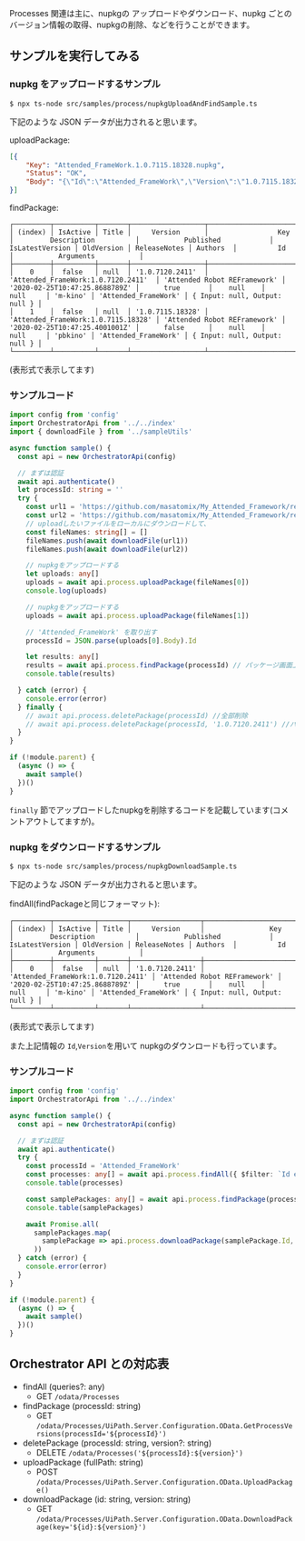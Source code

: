 
Processes 関連は主に、nupkgの アップロードやダウンロード、nupkg ごとのバージョン情報の取得、nupkgの削除、などを行うことができます。


## サンプルを実行してみる

### nupkg をアップロードするサンプル

```console
$ npx ts-node src/samples/process/nupkgUploadAndFindSample.ts
```

下記のような JSON データが出力されると思います。

uploadPackage:

```json
[{
    "Key": "Attended_FrameWork.1.0.7115.18328.nupkg",
    "Status": "OK",
    "Body": "{\"Id\":\"Attended_FrameWork\",\"Version\":\"1.0.7115.18328\"}"
}]
```

findPackage:

```console
┌─────────┬──────────┬───────┬──────────────────┬─────────────────────────────────────┬──────────────────────────────┬────────────────────────────────┬─────────────────┬────────────┬──────────────┬──────────┬──────────────────────┬───────────────────────────────┐
│ (index) │ IsActive │ Title │     Version      │                 Key                 │         Description          │           Published            │ IsLatestVersion │ OldVersion │ ReleaseNotes │ Authors  │          Id          │           Arguments           │
├─────────┼──────────┼───────┼──────────────────┼─────────────────────────────────────┼──────────────────────────────┼────────────────────────────────┼─────────────────┼────────────┼──────────────┼──────────┼──────────────────────┼───────────────────────────────┤
│    0    │  false   │ null  │ '1.0.7120.2411'  │ 'Attended_FrameWork:1.0.7120.2411'  │ 'Attended Robot REFramework' │ '2020-02-25T10:47:25.8688789Z' │      true       │    null    │     null     │ 'm-kino' │ 'Attended_FrameWork' │ { Input: null, Output: null } │
│    1    │  false   │ null  │ '1.0.7115.18328' │ 'Attended_FrameWork:1.0.7115.18328' │ 'Attended Robot REFramework' │ '2020-02-25T10:47:25.4001001Z' │      false      │    null    │     null     │ 'pbkino' │ 'Attended_FrameWork' │ { Input: null, Output: null } │
└─────────┴──────────┴───────┴──────────────────┴─────────────────────────────────────┴──────────────────────────────┴────────────────────────────────┴─────────────────┴────────────┴──────────────┴──────────┴──────────────────────┴───────────────────────────────┘
```

(表形式で表示してます)


### サンプルコード

```typescript
import config from 'config'
import OrchestratorApi from '../../index'
import { downloadFile } from '../sampleUtils'

async function sample() {
  const api = new OrchestratorApi(config)

  // まずは認証
  await api.authenticate()
  let processId: string = ''
  try {
    const url1 = 'https://github.com/masatomix/My_Attended_Framework/releases/download/1.0.7115.18328/Attended_FrameWork.1.0.7115.18328.nupkg'
    const url2 = 'https://github.com/masatomix/My_Attended_Framework/releases/download/1.0.7120.2411/Attended_FrameWork.1.0.7120.2411.nupkg'
    // uploadしたいファイルをローカルにダウンロードして、
    const fileNames: string[] = []
    fileNames.push(await downloadFile(url1))
    fileNames.push(await downloadFile(url2))

    // nupkgをアップロードする
    let uploads: any[]
    uploads = await api.process.uploadPackage(fileNames[0])
    console.log(uploads)

    // nupkgをアップロードする
    uploads = await api.process.uploadPackage(fileNames[1])

    // 'Attended_FrameWork' を取り出す
    processId = JSON.parse(uploads[0].Body).Id

    let results: any[]
    results = await api.process.findPackage(processId) // パッケージ画面上の「名前」で検索
    console.table(results)

  } catch (error) {
    console.error(error)
  } finally {
    // await api.process.deletePackage(processId) //全部削除
    // await api.process.deletePackage(processId, '1.0.7120.2411') //バージョン指定で削除
  }
}

if (!module.parent) {
  (async () => {
    await sample()
  })()
}

```

``finally`` 節でアップロードしたnupkgを削除するコードを記載しています(コメントアウトしてますが)。


### nupkg をダウンロードするサンプル

```console
$ npx ts-node src/samples/process/nupkgDownloadSample.ts
```

下記のような JSON データが出力されると思います。

findAll(findPackageと同じフォーマット):

```console
┌─────────┬──────────┬───────┬─────────────────┬────────────────────────────────────┬──────────────────────────────┬────────────────────────────────┬─────────────────┬────────────┬──────────────┬──────────┬──────────────────────┬───────────────────────────────┐
│ (index) │ IsActive │ Title │     Version     │                Key                 │         Description          │           Published            │ IsLatestVersion │ OldVersion │ ReleaseNotes │ Authors  │          Id          │           Arguments           │
├─────────┼──────────┼───────┼─────────────────┼────────────────────────────────────┼──────────────────────────────┼────────────────────────────────┼─────────────────┼────────────┼──────────────┼──────────┼──────────────────────┼───────────────────────────────┤
│    0    │  false   │ null  │ '1.0.7120.2411' │ 'Attended_FrameWork:1.0.7120.2411' │ 'Attended Robot REFramework' │ '2020-02-25T10:47:25.8688789Z' │      true       │    null    │     null     │ 'm-kino' │ 'Attended_FrameWork' │ { Input: null, Output: null } │
└─────────┴──────────┴───────┴─────────────────┴────────────────────────────────────┴──────────────────────────────┴────────────────────────────────┴─────────────────┴────────────┴──────────────┴──────────┴──────────────────────┴───────────────────────────────┘
```

(表形式で表示してます)

また上記情報の ``Id``,``Version``を用いて nupkgのダウンロードも行っています。

### サンプルコード

```typescript
import config from 'config'
import OrchestratorApi from '../../index'

async function sample() {
  const api = new OrchestratorApi(config)

  // まずは認証
  await api.authenticate()
  try {
    const processId = 'Attended_FrameWork'
    const processes: any[] = await api.process.findAll({ $filter: `Id eq '${processId}'` })
    console.table(processes)

    const samplePackages: any[] = await api.process.findPackage(processId)
    console.table(samplePackages)

    await Promise.all(
      samplePackages.map(
        samplePackage => api.process.downloadPackage(samplePackage.Id, samplePackage.Version)
      ))
  } catch (error) {
    console.error(error)
  }
}

if (!module.parent) {
  (async () => {
    await sample()
  })()
}

```

## Orchestrator API との対応表

- findAll (queries?: any)
    - GET ``/odata/Processes``
- findPackage (processId: string)
    - GET ``/odata/Processes/UiPath.Server.Configuration.OData.GetProcessVersions(processId='${processId}')``
- deletePackage (processId: string, version?: string)
    - DELETE ``/odata/Processes('${processId}:${version}')``
- uploadPackage (fullPath: string)
    - POST ``/odata/Processes/UiPath.Server.Configuration.OData.UploadPackage()``
- downloadPackage (id: string, version: string)
    - GET ``/odata/Processes/UiPath.Server.Configuration.OData.DownloadPackage(key='${id}:${version}')``
 